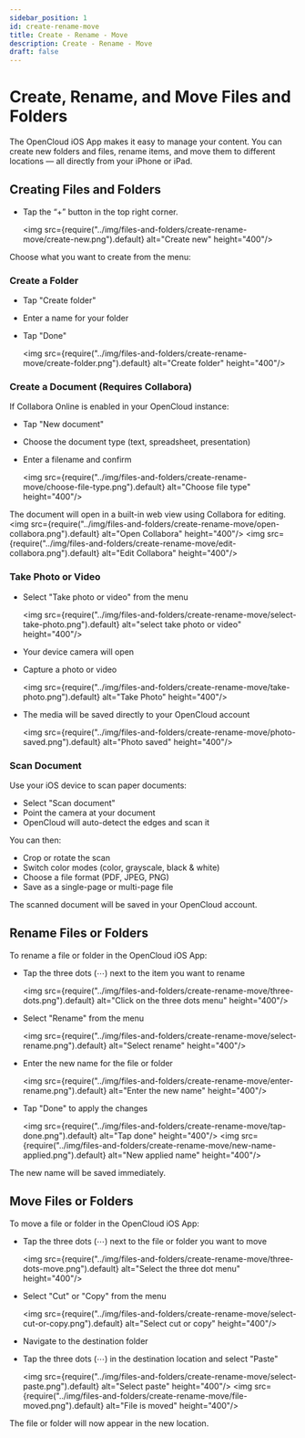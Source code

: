 ```yaml
---
sidebar_position: 1
id: create-rename-move
title: Create - Rename - Move
description: Create - Rename - Move
draft: false
---
```


# Create, Rename, and Move Files and Folders

The OpenCloud iOS App makes it easy to manage your content. You can create new folders and files, rename items, and move them to different locations — all directly from your iPhone or iPad.

## Creating Files and Folders

- Tap the “+” button in the top right corner.

  <img src={require("../img/files-and-folders/create-rename-move/create-new.png").default} alt="Create new" height="400"/>

Choose what you want to create from the menu:

### Create a Folder

- Tap "Create folder"
- Enter a name for your folder
- Tap "Done"

  <img src={require("../img/files-and-folders/create-rename-move/create-folder.png").default} alt="Create folder" height="400"/>

### Create a Document (Requires Collabora)

If Collabora Online is enabled in your OpenCloud instance:

- Tap "New document"
- Choose the document type (text, spreadsheet, presentation)
- Enter a filename and confirm

  <img src={require("../img/files-and-folders/create-rename-move/choose-file-type.png").default} alt="Choose file type" height="400"/>

The document will open in a built-in web view using Collabora for editing.
<img src={require("../img/files-and-folders/create-rename-move/open-collabora.png").default} alt="Open Collabora" height="400"/>
<img src={require("../img/files-and-folders/create-rename-move/edit-collabora.png").default} alt="Edit Collabora" height="400"/>

### Take Photo or Video

- Select "Take photo or video" from the menu

  <img src={require("../img/files-and-folders/create-rename-move/select-take-photo.png").default} alt="select take photo or video" height="400"/>

- Your device camera will open
- Capture a photo or video

  <img src={require("../img/files-and-folders/create-rename-move/take-photo.png").default} alt="Take Photo" height="400"/>

- The media will be saved directly to your OpenCloud account

  <img src={require("../img/files-and-folders/create-rename-move/photo-saved.png").default} alt="Photo saved" height="400"/>

### Scan Document

Use your iOS device to scan paper documents:

- Select "Scan document"
- Point the camera at your document
- OpenCloud will auto-detect the edges and scan it

You can then:

- Crop or rotate the scan
- Switch color modes (color, grayscale, black & white)
- Choose a file format (PDF, JPEG, PNG)
- Save as a single-page or multi-page file

The scanned document will be saved in your OpenCloud account.

## Rename Files or Folders

To rename a file or folder in the OpenCloud iOS App:

- Tap the three dots (⋯) next to the item you want to rename

  <img src={require("../img/files-and-folders/create-rename-move/three-dots.png").default} alt="Click on the three dots menu" height="400"/>

- Select "Rename" from the menu

  <img src={require("../img/files-and-folders/create-rename-move/select-rename.png").default} alt="Select rename" height="400"/>

- Enter the new name for the file or folder

  <img src={require("../img/files-and-folders/create-rename-move/enter-rename.png").default} alt="Enter the new name" height="400"/>

- Tap "Done" to apply the changes

  <img src={require("../img/files-and-folders/create-rename-move/tap-done.png").default} alt="Tap done" height="400"/>
  <img src={require("../img/files-and-folders/create-rename-move/new-name-applied.png").default} alt="New applied name" height="400"/>

The new name will be saved immediately.

## Move Files or Folders

To move a file or folder in the OpenCloud iOS App:

- Tap the three dots (⋯) next to the file or folder you want to move

  <img src={require("../img/files-and-folders/create-rename-move/three-dots-move.png").default} alt="Select the three dot menu" height="400"/>

- Select "Cut" or "Copy" from the menu

  <img src={require("../img/files-and-folders/create-rename-move/select-cut-or-copy.png").default} alt="Select cut or copy" height="400"/>

- Navigate to the destination folder
- Tap the three dots (⋯) in the destination location and select "Paste"

  <img src={require("../img/files-and-folders/create-rename-move/select-paste.png").default} alt="Select paste" height="400"/>
  <img src={require("../img/files-and-folders/create-rename-move/file-moved.png").default} alt="File is moved" height="400"/>

The file or folder will now appear in the new location.
